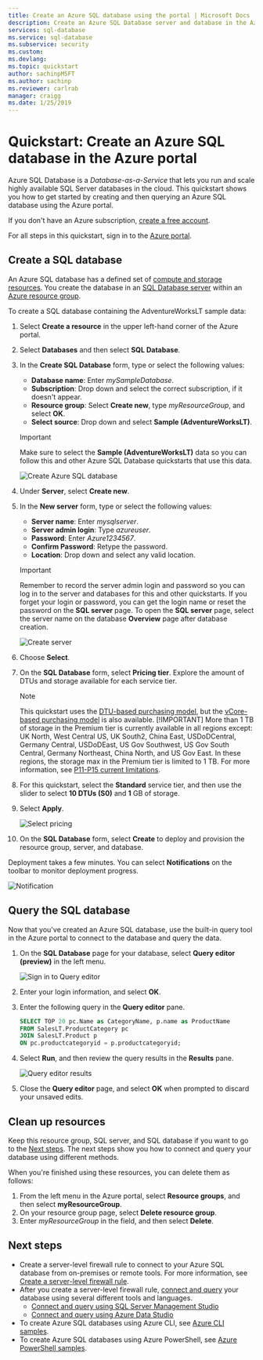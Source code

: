 ```yaml
---
title: Create an Azure SQL database using the portal | Microsoft Docs
description: Create an Azure SQL Database server and database in the Azure portal, and query it.
services: sql-database
ms.service: sql-database
ms.subservice: security
ms.custom: 
ms.devlang: 
ms.topic: quickstart
author: sachinpMSFT
ms.author: sachinp
ms.reviewer: carlrab
manager: craigg
ms.date: 1/25/2019
---
```

# Quickstart: Create an Azure SQL database in the Azure portal

Azure SQL Database is a *Database-as-a-Service* that lets you run and scale highly available SQL Server databases in the cloud. This quickstart shows you how to get started by creating and then querying an Azure SQL database using the Azure portal. 

If you don't have an Azure subscription, [create a free account](https://azure.microsoft.com/free/).

For all steps in this quickstart, sign in to the [Azure portal](https://portal.azure.com/).

## Create a SQL database

An Azure SQL database has a defined set of [compute and storage resources](sql-database-service-tiers-dtu.md). You create the database in an [SQL Database server](sql-database-features.md) within an [Azure resource group](../azure-resource-manager/resource-group-overview.md).

To create a SQL database containing the AdventureWorksLT sample data:

1. Select **Create a resource** in the upper left-hand corner of the Azure portal.
2. Select **Databases** and then select **SQL Database**.
3. In the **Create SQL Database** form, type or select the following values: 

   - **Database name**: Enter *mySampleDatabase*.
   - **Subscription**: Drop down and select the correct subscription, if it doesn't appear.
   - **Resource group**: Select **Create new**, type *myResourceGroup*, and select **OK**. 
   - **Select source**: Drop down and select **Sample (AdventureWorksLT)**.

    >[!IMPORTANT]
    >Make sure to select the **Sample (AdventureWorksLT)** data so you can follow this and other Azure SQL Database quickstarts that use this data.
  
   ![Create Azure SQL database](./media/sql-database-get-started-portal/create-database-1.png)

4. Under **Server**, select **Create new**. 
5. In the **New server** form, type or select the following values: 

   - **Server name**: Enter *mysqlserver*.
   - **Server admin login**: Type *azureuser*. 
   - **Password**: Enter *Azure1234567*. 
   - **Confirm Password**: Retype the password.
   - **Location**: Drop down and select any valid location.  

   >[!IMPORTANT]
   >Remember to record the server admin login and password so you can log in to the server and databases for this and other quickstarts. If you forget your login or password, you can get the login name or reset the password on the **SQL server** page. To open the **SQL server** page, select the server name on the database **Overview** page after database creation.

    ![Create server](./media/sql-database-get-started-portal/create-database-server.png)

6. Choose **Select**.
7. On the **SQL Database** form, select **Pricing tier**. Explore the amount of DTUs and storage available for each service tier.

   >[!NOTE]
   >This quickstart uses the [DTU-based purchasing model](sql-database-service-tiers-dtu.md), but the [vCore-based purchasing model](sql-database-service-tiers-vcore.md) is also available.
   >[!IMPORTANT]
   >More than 1 TB of storage in the Premium tier is currently available in all regions except: UK North, West Central US, UK South2, China East, USDoDCentral, Germany Central, USDoDEast, US Gov Southwest, US Gov South Central, Germany Northeast, China North, and US Gov East. In these regions, the storage max in the Premium tier is limited to 1 TB. For more information, see [P11-P15 current limitations](sql-database-dtu-resource-limits-single-databases.md#single-database-limitations-of-p11-and-p15-when-the-maximum-size-greater-than-1-tb).  

8. For this quickstart, select the **Standard** service tier, and then use the slider to select **10 DTUs (S0)** and **1** GB of storage.
9. Select **Apply**.  

   ![Select pricing](./media/sql-database-get-started-portal/create-database-s1.png)

10. On the **SQL Database** form, select **Create** to deploy and provision the resource group, server, and database. 

   Deployment takes a few minutes. You can select **Notifications** on the toolbar to monitor deployment progress.

   ![Notification](./media/sql-database-get-started-portal/notification.png)

## Query the SQL database

Now that you've created an Azure SQL database, use the built-in query tool in the Azure portal to connect to the database and query the data.

1. On the **SQL Database** page for your database, select **Query editor (preview)** in the left menu. 

   ![Sign in to Query editor](./media/sql-database-get-started-portal/query-editor-login.png)

2. Enter your login information, and select **OK**.
3. Enter the following query in the **Query editor** pane.

   ```sql
   SELECT TOP 20 pc.Name as CategoryName, p.name as ProductName
   FROM SalesLT.ProductCategory pc
   JOIN SalesLT.Product p
   ON pc.productcategoryid = p.productcategoryid;
   ```

4. Select **Run**, and then review the query results in the **Results** pane.

   ![Query editor results](./media/sql-database-get-started-portal/query-editor-results.png)

5. Close the **Query editor** page, and select **OK** when prompted to discard your unsaved edits.

## Clean up resources

Keep this resource group, SQL server, and SQL database if you want to go to the [Next steps](#next-steps). The next steps show you how to connect and query your database using different methods. 

When you're finished using these resources, you can delete them as follows:

1. From the left menu in the Azure portal, select **Resource groups**, and then select **myResourceGroup**.
2. On your resource group page, select **Delete resource group**. 
3. Enter *myResourceGroup* in the field, and then select **Delete**.

## Next steps

- Create a server-level firewall rule to connect to your Azure SQL database from on-premises or remote tools. For more information, see [Create a server-level firewall rule](sql-database-get-started-portal-firewall.md).
- After you create a server-level firewall rule, [connect and query](sql-database-connect-query.md) your database using several different tools and languages. 
  - [Connect and query using SQL Server Management Studio](sql-database-connect-query-ssms.md)
  - [Connect and query using Azure Data Studio](https://docs.microsoft.com/sql/azure-data-studio/quickstart-sql-database?toc=/azure/sql-database/toc.json)
- To create Azure SQL databases using Azure CLI, see [Azure CLI samples](sql-database-cli-samples.md).
- To create Azure SQL databases using Azure PowerShell, see [Azure PowerShell samples](sql-database-powershell-samples.md).
